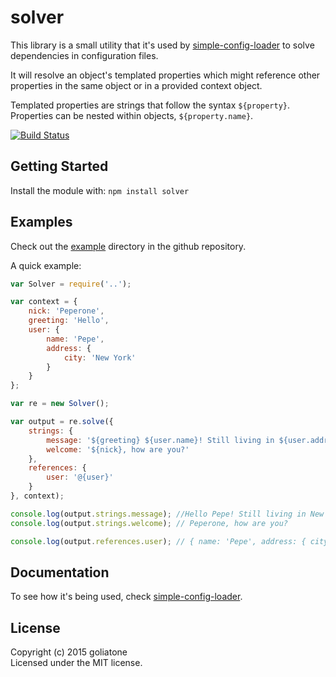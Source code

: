 # solver

This library is a small utility that it's used by [simple-config-loader][scl] to solve dependencies in configuration files.

 It will resolve an object's templated properties which might reference other properties in the same object or in a provided context object.

 Templated properties are strings that follow the syntax `${property}`. Properties can be nested within objects, `${property.name}`.



[![Build Status](https://secure.travis-ci.org/goliatone/gsolver.png)](http://travis-ci.org/goliatone/gsolver)

## Getting Started

Install the module with: `npm install solver`

## Examples
Check out the [example][examples] directory in the github repository.

A quick example:

```js
var Solver = require('..');

var context = {
    nick: 'Peperone',
    greeting: 'Hello',
    user: {
        name: 'Pepe',
        address: {
            city: 'New York'
        }
    }
};

var re = new Solver();

var output = re.solve({
    strings: {
        message: '${greeting} ${user.name}! Still living in ${user.address.city}?',
        welcome: '${nick}, how are you?'
    },
    references: {
        user: '@{user}'
    }
}, context);

console.log(output.strings.message); //Hello Pepe! Still living in New York?
console.log(output.strings.welcome); // Peperone, how are you?

console.log(output.references.user); // { name: 'Pepe', address: { city: 'New York' } }
```

## Documentation
To see how it's being used, check [simple-config-loader][scl].

## License
Copyright (c) 2015 goliatone  
Licensed under the MIT license.

[examples]:https://github.com/goliatone/gsolver/tree/master/example
[scl]:https://github.com/goliatone/simple-config-loader
